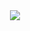<div align="center">
  <img src="https://github.com/user-attachments/assets/d035f386-de3c-4cd0-a25a-445d3ee295a7">
</div>
